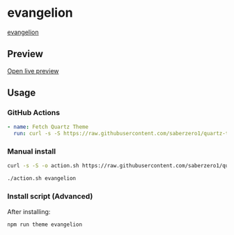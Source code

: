 # evangelion

[evangelion](https://github.com/xero)

## Preview

[Open live preview](https://quartz-themes.github.io/evangelion/)

## Usage

### GitHub Actions

```yaml
- name: Fetch Quartz Theme
  run: curl -s -S https://raw.githubusercontent.com/saberzero1/quartz-themes/master/action.sh | bash -s -- evangelion
```

### Manual install

```bash
curl -s -S -o action.sh https://raw.githubusercontent.com/saberzero1/quartz-themes/master/action.sh

./action.sh evangelion
```

### Install script (Advanced)

After installing:

```bash
npm run theme evangelion
```
